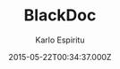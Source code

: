 ---
title: BlackDoc
github: 'https://github.com/karloespiritu/BlackDoc'
demo: 'http://karloespiritu.com/blackdoc'
author: Karlo Espiritu
ssg:
  - Jekyll
cms:
  - No Cms
date: 2015-05-22T00:34:37.000Z
github_branch: master
description: >-
  A two-column Jekyll theme for websites that require a master-detail layout for
  viewing of content
stale: true
---